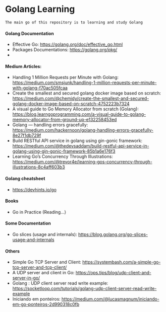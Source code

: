 # Golang Learning
    The main go of this repository is to learning and study Golang
#### Golang Documentation
 - Effective Go: https://golang.org/doc/effective_go.html
 - Packages Documentations: https://golang.org/pkg/
 - 

#### Medium Articles:
   - Handling 1 Million Requests per Minute with Golang: https://medium.com/smsjunk/handling-1-million-requests-per-minute-with-golang-f70ac505fcaa
   - Create the smallest and secured golang docker image based on scratch: https://medium.com/@chemidy/create-the-smallest-and-secured-golang-docker-image-based-on-scratch-4752223b7324
   - A visual guide to Go Memory Allocator from scratch (Golang): https://blog.learngoprogramming.com/a-visual-guide-to-golang-memory-allocator-from-ground-up-e132258453ed
   - Golang — handling errors gracefully:  https://medium.com/hackernoon/golang-handling-errors-gracefully-8e27f1db729f
   - Build RESTful API service in golang using gin-gonic framework: https://medium.com/@thedevsaddam/build-restful-api-service-in-golang-using-gin-gonic-framework-85b1a6e176f3
   - Learning Go’s Concurrency Through Illustrations: https://medium.com/@trevor4e/learning-gos-concurrency-through-illustrations-8c4aff603b3
    
#### Golang cheatsheet
   - https://devhints.io/go
   
#### Books
  - Go in Practice (Reading...)
  
#### Some Documentation
   - Go slices (usage and internals): https://blog.golang.org/go-slices-usage-and-internals  
  
#### Others
  - Simple Go TCP Server and Client: https://systembash.com/a-simple-go-tcp-server-and-tcp-client/
  - A UDP server and client in Go: https://ops.tips/blog/udp-client-and-server-in-go/  
  - Golang : UDP client server read write example: https://socketloop.com/tutorials/golang-udp-client-server-read-write-example
  - Iniciando em ponteiros: https://medium.com/@lucasmagnum/iniciando-em-go-ponteiros-2d990318c0fb
  
